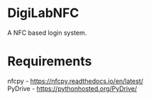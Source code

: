 # DigiLabNFC
A NFC based login system.

# Requirements
nfcpy - https://nfcpy.readthedocs.io/en/latest/  
PyDrive - https://pythonhosted.org/PyDrive/
